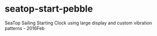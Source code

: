 # seatop-start-pebble
SeaTop Sailing Starting Clock using large display and custom vibration patterns - 2016Feb

